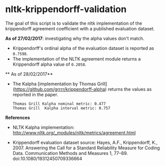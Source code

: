 # nltk-krippendorff-validation

The goal of this script is to validate the nltk implementation of the krippendorff agreement coefficient with a published evaluation dataset.

**As of 27/02/2017**: investigating why the alpha values don't match.
  * Krippendorff's ordinal alpha of the evaluation dataset is reported as `0.7598`. 
  * The implementation of the NLTK agreement module returns a Krippendorff alpha value of `0.2058`. 

** As of 28/02/2017**
   * The Kalpha [implementation by Thomas Grill] (<https://github.com/grrrr/krippendorff-alpha>) returns the values as reported in the paper.
     
     ```
     Thomas Grill Kalpha nominal metric: 0.477
     Thomas Grill  Kalpha interval metric: 0.757
     ```
   

**References**

* NLTK Kalpha implementation:
  <http://www.nltk.org/_modules/nltk/metrics/agreement.html>

* Krippendorff evaluation dataset source:
  Hayes, A.F., Krippendorff, K., 2007. 
  Answering the Call for a Standard Reliability Measure for Coding Data. 
  Communication Methods and Measures 1, 77–89. doi:10.1080/19312450709336664


